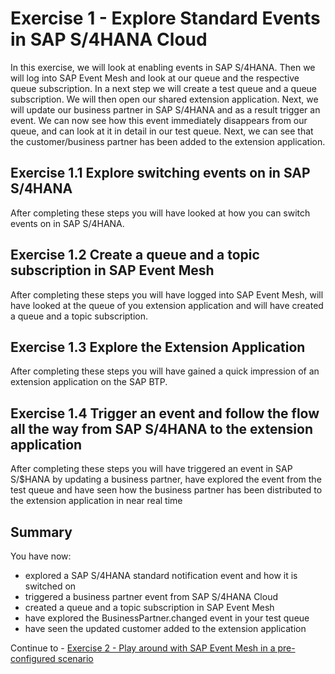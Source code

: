 # Exercise 1 - Explore Standard Events in SAP S/4HANA Cloud

In this exercise, we will look at enabling events in SAP S/4HANA. Then we will log into SAP Event Mesh and look at our queue and the respective queue subscription. In a next step we will create a test queue and a queue subscription. We will then open our shared extension application. Next, we will update our business partner in SAP S/4HANA and as a result trigger an event. We can now see how this event immediately disappears from our queue, and can look at it in detail in our test queue. Next, we can see that the customer/business partner has been added to the extension application.

## Exercise 1.1 Explore switching events on in SAP S/4HANA

After completing these steps you will have looked at how you can switch events on in SAP S/4HANA.

## Exercise 1.2 Create a queue and a topic subscription in SAP Event Mesh

After completing these steps you will have logged into SAP Event Mesh, will have looked at the queue of you extension application and will have created a queue and a topic subscription.

## Exercise 1.3 Explore the Extension Application

After completing these steps you will have gained a quick impression of an extension application on the SAP BTP.

## Exercise 1.4 Trigger an event and follow the flow all the way from SAP S/4HANA to the extension application

After completing these steps you will have triggered an event in SAP S/$HANA by updating a business partner, have explored the event from the test queue and have seen how the business partner has been distributed to the extension application in near real time

## Summary

You have now:

- explored a SAP S/4HANA standard notification event and how it is switched on
- triggered a business partner event from SAP S/4HANA Cloud
- created a queue and a topic subscription in SAP Event Mesh
- have explored the BusinessPartner.changed event in your test queue
- have seen the updated customer added to the extension application

Continue to - [Exercise 2 - Play around with SAP Event Mesh in a pre-configured scenario](../ex2/README.md)

